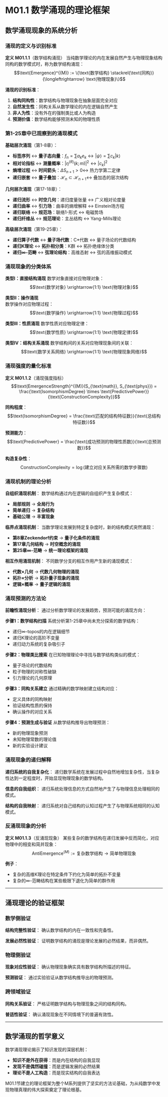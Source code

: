 # M01.1 数学涌现的理论框架

## 数学涌现现象的系统分析

### 涌现的定义与识别标准

**定义 M01.1.1**（数学结构涌现）
当纯数学理论的内在发展自然产生与物理现象结构同构的数学模式时，称为数学结构涌现：
$$\text{Emergence}^{(M)} := \{\text{数学结构} \stackrel{\text{同构}}{\longleftrightarrow} \text{物理现象}\}$$

**涌现的识别标准**：
1. **结构同构性**：数学结构与物理现象在抽象层面完全对应
2. **自然发生性**：同构关系从数学理论的内在逻辑自然产生
3. **非人为性**：没有外在的强制类比或人为构造
4. **预测价值**：数学结构能够预测未知的物理性质

### 第1-25章中已观察到的涌现模式

**基础层次涌现**（第1-8章）：
- **标签序列** $\leftrightarrow$ **量子态向量**：$f_n = \sum a_k e_k \leftrightarrow |\psi\rangle = \sum c_k |k\rangle$
- **相对论指标** $\leftrightarrow$ **测量概率**：$|\eta^{(R)}(k; m)|^2 \leftrightarrow |c_k|^2$  
- **熵增过程** $\leftrightarrow$ **时间箭头**：$\Delta S_{n+1} > 0 \leftrightarrow$ 热力学第二定律
- **递归嵌套** $\leftrightarrow$ **量子叠加**：$\mathcal{H}_n \subset \mathcal{H}_{n+1} \leftrightarrow$ 叠加态的层次结构

**几何层次涌现**（第17-18章）：
- **递归流形** $\leftrightarrow$ **时空几何**：递归度量张量 $\leftrightarrow$ 广义相对论度量
- **递归曲率** $\leftrightarrow$ **引力场**：曲率的熵增解释 $\leftrightarrow$ Einstein场方程
- **递归联络** $\leftrightarrow$ **规范场**：联络1-形式 $\leftrightarrow$ 电磁势场
- **递归纤维丛** $\leftrightarrow$ **规范理论**：主丛结构 $\leftrightarrow$ Yang-Mills理论

**高级层次涌现**（第19-25章）：
- **递归算子代数** $\leftrightarrow$ **量子场代数**：C*代数 $\leftrightarrow$ 量子场论的代数结构
- **递归K理论** $\leftrightarrow$ **拓扑相分类**：K群 $\leftrightarrow$ 拓扑绝缘体分类
- **递归∞-范畴** $\leftrightarrow$ **弦理论结构**：高维态射 $\leftrightarrow$ 弦的高维振动模式

### 涌现现象的分类体系

**类型I：直接结构涌现**
数学对象直接对应物理对象：
$$\text{数学对象} \xrightarrow{1:1} \text{物理对象}$$

**类型II：操作涌现**  
数学操作对应物理过程：
$$\text{数学操作} \xrightarrow{1:1} \text{物理过程}$$

**类型III：性质涌现**
数学性质对应物理定律：
$$\text{数学性质} \xrightarrow{1:1} \text{物理定律}$$

**类型IV：结构关系涌现**
数学结构间的关系对应物理现象间的关联：
$$\text{数学关系网络} \xrightarrow{1:1} \text{物理现象网络}$$

### 涌现强度的量化标准

**定义 M01.1.2**（涌现强度指标）
$$\text{EmergenceStrength}^{(M)}(S_{\text{math}}, S_{\text{phys}}) = \frac{\text{IsomorphismDegree} \times \text{PredictivePower}}{\text{ConstructionComplexity}}$$

**同构程度**：
$$\text{IsomorphismDegree} = \frac{\text{匹配的结构特征数}}{\text{总结构特征数}}$$

**预测能力**：
$$\text{PredictivePower} = \frac{\text{成功预测的物理性质数}}{\text{总预测数}}$$

**构造复杂性**：
$$\text{ConstructionComplexity} = \log(\text{建立对应关系所需的数学步骤数})$$

### 涌现机制的理论分析

**自组织涌现机制**：
数学结构通过内在逻辑的自组织产生复杂模式：
- **局部规则** → **全局行为**
- **简单递归** → **复杂结构**
- **基础公理** → **丰富现象**

**临界点涌现机制**：
当数学理论发展到特定复杂度时，新的结构模式突然涌现：
- **第8章Zeckendorf约束** → **量子化条件的涌现**
- **第17章几何结构** → **时空概念的涌现**
- **第25章∞-范畴** → **统一理论框架的涌现**

**相互作用涌现机制**：
不同数学分支的相互作用产生新的涌现模式：
- **代数×几何** → **代数几何物理的涌现**
- **拓扑×分析** → **拓扑量子现象的涌现**
- **逻辑×概率** → **量子逻辑的涌现**

### 涌现预测的方法论

**前瞻性涌现分析**：
通过分析数学理论的发展趋势，预测可能的涌现方向：

**步骤1：数学结构扫描**
系统分析第1-25章中尚未充分探索的数学结构：
- 递归∞-topos的内在逻辑细节
- 递归K理论的高阶不变量
- 递归动力系统的复杂吸引子

**步骤2：物理类比搜索**
在已知物理理论中寻找与数学结构类似的模式：
- 量子场论的代数结构
- 粒子物理的对称性破缺
- 引力理论的几何原理

**步骤3：同构关系建立**
通过精确的数学映射建立结构对应：
- 定义具体的同构映射
- 验证结构性质的保持
- 确认操作的对应关系

**步骤4：预测生成与验证**
从数学结构推导出物理预测：
- 新的物理现象预测
- 未知物理常数的理论值
- 新的实验设计建议

### 涌现现象的递归解释

**递归系统的自我复杂化**：
递归数学系统在发展过程中自然地增加复杂性，当复杂性达到一定程度时，开始显现物理现象的数学结构。

**信息的自我组织**：
递归系统处理信息的方式自然地产生了与物理信息处理相同的模式。

**结构的自我映射**：
递归系统对自己结构的认知过程产生了与物理系统相同的认知模式。

### 反涌现现象的分析

**定义 M01.1.3**（反涌现现象）
某些复杂的数学结构在递归发展中反而简化，对应物理中的相变和简并现象：
$$\text{AntiEmergence}^{(M)} := \text{复杂数学结构} \to \text{简单物理现象}$$

**例子**：
- 复杂的高维K理论在特定条件下约化为简单的拓扑不变量
- 复杂的∞-范畴结构在某些极限下退化为简单的群作用

---

## 涌现理论的验证框架

### 数学侧验证

**结构完整性验证**：
确认数学结构的内在一致性和完备性。

**发展必然性验证**：
证明数学结构的涌现是理论发展的必然结果，而非偶然。

### 物理侧验证

**现象对应性验证**：
确认物理现象确实具有数学结构所描述的特征。

**预测验证**：
通过实验验证从数学结构推导出的物理预测。

### 跨领域验证

**同构关系验证**：
严格证明数学结构与物理现象之间的结构同构。

**普适性验证**：
确认涌现现象在不同情境下的普遍有效性。

---

## 数学涌现的哲学意义

数学涌现理论揭示了知识发现的深层机制：
- **知识不是外在获得**：而是内在结构的自我显现
- **发现不是偶然碰撞**：而是逻辑发展的必然结果
- **理论不是人工构造**：而是现实结构的自我表达

M01.1节建立的理论框架为整个M系列提供了坚实的方法论基础，为从纯数学中发现物理真理的伟大探索奠定了理论根基。